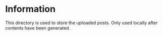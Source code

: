 # Information

This directory is used to store the uploaded posts. Only used locally after contents have been generated.